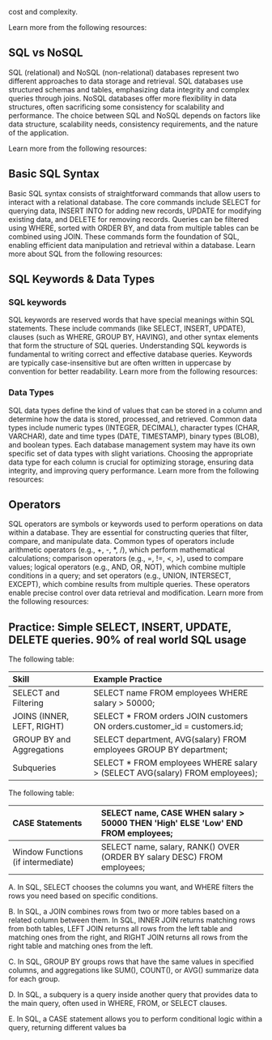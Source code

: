 cost and complexity. 

Learn more from the following resources: 

## SQL vs NoSQL

SQL (relational) and NoSQL (non-relational) databases represent two different approaches to data storage and retrieval.  SQL databases use structured schemas and tables, emphasizing data integrity and complex queries through joins.  NoSQL databases offer more flexibility in data structures, often sacrificing some consistency for scalability and performance.  The choice between SQL and NoSQL depends on factors like data structure, scalability needs, consistency requirements, and the nature of the application. 

Learn more from the following resources:

## Basic SQL Syntax

Basic SQL syntax consists of straightforward commands that allow users to interact with a relational database.  The core commands include SELECT for querying data, INSERT INTO for adding new records, UPDATE for modifying existing data, and DELETE for removing records.  Queries can be filtered using WHERE, sorted with ORDER BY, and data from multiple tables can be combined using JOIN.  These commands form the foundation of SQL, enabling efficient data manipulation and retrieval within a database.  Learn more about SQL from the following resources:

## SQL Keywords & Data Types

### SQL keywords

SQL keywords are reserved words that have special meanings within SQL statements.  These include commands (like SELECT, INSERT, UPDATE), clauses (such as WHERE, GROUP BY, HAVING), and other syntax elements that form the structure of SQL queries.  Understanding SQL keywords is fundamental to writing correct and effective database queries.  Keywords are typically case-insensitive but are often written in uppercase by convention for better readability.  Learn more from the following resources:

### Data Types

SQL data types define the kind of values that can be stored in a column and determine how the data is stored, processed, and retrieved.  Common data types include numeric types (INTEGER, DECIMAL), character types (CHAR, VARCHAR), date and time types (DATE, TIMESTAMP), binary types (BLOB), and boolean types.  Each database management system may have its own specific set of data types with slight variations.  Choosing the appropriate data type for each column is crucial for optimizing storage, ensuring data integrity, and improving query performance.  Learn more from the following resources:

## Operators

SQL operators are symbols or keywords used to perform operations on data within a database.  They are essential for constructing queries that filter, compare, and manipulate data.  Common types of operators include arithmetic operators (e.g., +, -, *, /), which perform mathematical calculations;  comparison operators (e.g., =, !=, <, >), used to compare values;  logical operators (e.g., AND, OR, NOT), which combine multiple conditions in a query;  and set operators (e.g., UNION, INTERSECT, EXCEPT), which combine results from multiple queries.  These operators enable precise control over data retrieval and modification.  Learn more from the following resources:

## Practice: Simple SELECT, INSERT, UPDATE, DELETE queries. 90% of real world SQL usage 

The following table:

| Skill                  | Example Practice                                                  |
| :--------------------- | :---------------------------------------------------------------- |
| SELECT and Filtering   | SELECT name FROM employees WHERE salary > 50000;                   |
| JOINS (INNER, LEFT, RIGHT) | SELECT \* FROM orders JOIN customers ON orders.customer\_id = customers.id; |
| GROUP BY and Aggregations | SELECT department, AVG(salary) FROM employees GROUP BY department;   |
| Subqueries             | SELECT \* FROM employees WHERE salary > (SELECT AVG(salary) FROM employees); |

The following table:

| CASE Statements             | SELECT name, CASE WHEN salary > 50000 THEN 'High' ELSE 'Low' END FROM employees; |
| :-------------------------- | :----------------------------------------------------------------------------- |
| Window Functions (if intermediate) | SELECT name, salary, RANK() OVER (ORDER BY salary DESC) FROM employees;    |

A.  In SQL, SELECT chooses the columns you want, and WHERE filters the rows you need based on specific conditions. 

B.  In SQL, a JOIN combines rows from two or more tables based on a related column between them.  In SQL, INNER JOIN returns matching rows from both tables, LEFT JOIN returns all rows from the left table and matching ones from the right, and RIGHT JOIN returns all rows from the right table and matching ones from the left. 

C.  In SQL, GROUP BY groups rows that have the same values in specified columns, and aggregations like SUM(), COUNT(), or AVG() summarize data for each group. 

D.  In SQL, a subquery is a query inside another query that provides data to the main query, often used in WHERE, FROM, or SELECT clauses. 

E.  In SQL, a CASE statement allows you to perform conditional logic within a query, returning different values ba